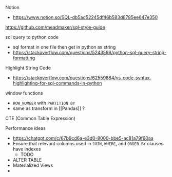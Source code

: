 
Notion
- https://www.notion.so/SQL-db5ad52245df46b583d8785ee647e350

https://github.com/meadmaker/sql-style-guide

sql query to python code
- sql format in one file then get in python as string
- https://stackoverflow.com/questions/5243596/python-sql-query-string-formatting

Highlight String Code
- https://stackoverflow.com/questions/62559884/vs-code-syntax-highlighting-for-sql-commands-in-python

window functions
- `ROW_NUMBER` with `PARTITION BY`
- same as transform in [[Pandas]] ?

CTE (Common Table Expression)


Performance ideas
- https://chatgpt.com/c/67b9cd6a-e3d0-8000-bbe5-ac81a79f60aa
- Ensure that relevant columns used in `JOIN`, `WHERE`, and `ORDER BY` clauses have indexes
	- TODO
- ALTER TABLE
- Materialized Views
- 